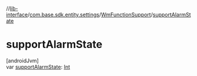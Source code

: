 //[lib-interface](../../../index.md)/[com.base.sdk.entity.settings](../index.md)/[WmFunctionSupport](index.md)/[supportAlarmState](support-alarm-state.md)

# supportAlarmState

[androidJvm]\
var [supportAlarmState](support-alarm-state.md): [Int](https://kotlinlang.org/api/latest/jvm/stdlib/kotlin/-int/index.html)
